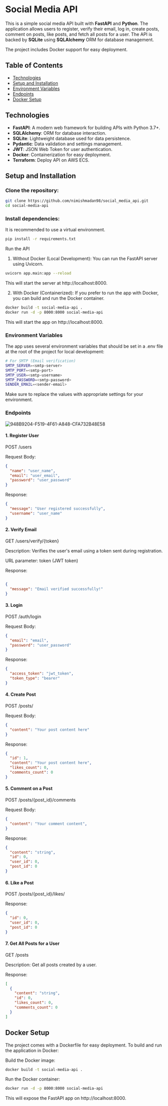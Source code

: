 # Social Media API

This is a simple social media API built with **FastAPI** and **Python**. The application allows users to register, verify their email, log in, create posts, comment on posts, like posts, and fetch all posts for a user. The API is backed by **SQLite** using **SQLAlchemy** ORM for database management.

The project includes Docker support for easy deployment.

## Table of Contents

- [Technologies](#technologies)
- [Setup and Installation](#setup-and-installation)
- [Environment Variables](#environment-variables)
- [Endpoints](#endpoints)
- [Docker Setup](#docker-setup)

## Technologies

- **FastAPI**: A modern web framework for building APIs with Python 3.7+.
- **SQLAlchemy**: ORM for database interaction.
- **SQLite**: Lightweight database used for data persistence.
- **Pydantic**: Data validation and settings management.
- **JWT**: JSON Web Token for user authentication.
- **Docker**: Containerization for easy deployment.
- **Terraform**: Deploy API on AWS ECS.

## Setup and Installation

### Clone the repository:

```bash
git clone https://github.com/nimishmadan98/social_media_api.git
cd social-media-api
```

### Install dependencies:
It is recommended to use a virtual environment.

```bash
pip install -r requirements.txt
```
Run the API
1. Without Docker (Local Development):
You can run the FastAPI server using Uvicorn.

```bash
uvicorn app.main:app --reload
```
This will start the server at http://localhost:8000.

2. With Docker (Containerized):
If you prefer to run the app with Docker, you can build and run the Docker container.

```bash
docker build -t social-media-api .
docker run -d -p 8000:8000 social-media-api
```
This will start the app on http://localhost:8000.

### Environment Variables
The app uses several environment variables that should be set in a .env file at the root of the project for local development:

```bash
# For SMTP (Email verification)
SMTP_SERVER=<smtp-server>
SMTP_PORT=<smtp-port>
SMTP_USER=<smtp-username>
SMTP_PASSWORD=<smtp-password>
SENDER_EMAIL=<sender-email>
```
Make sure to replace the values with appropriate settings for your environment.

### Endpoints

![948B9204-F519-4F61-A848-CFA732B48E58](https://github.com/user-attachments/assets/42fec9b3-33d7-4b3f-b4a1-2578332860b9)

#### 1. Register User
POST /users

Request Body:

```json
{
  "name": "user_name",
  "email": "user_email",
  "password": "user_password"
}
```

Response:

```json
{
  "message": "User registered successfully",
  "username": "user_name"
}
```

#### 2. Verify Email
GET /users/verify/{token}

Description: Verifies the user's email using a token sent during registration.

URL parameter: token (JWT token)

Response:

```json

{
  "message": "Email verified successfully!"
}
```

#### 3. Login
POST /auth/login

Request Body:

```json
{
  "email": "email",
  "password": "user_password"
}
```

Response:

```json
{
  "access_token": "jwt_token",
  "token_type": "bearer"
}
```

#### 4. Create Post
POST /posts/

Request Body:

```json
{
  "content": "Your post content here"
}
```

Response:

```json
{
  "id": 1,
  "content": "Your post content here",
  "likes_count": 0,
  "comments_count": 0
}
```

#### 5. Comment on a Post
POST /posts/{post_id}/comments

Request Body:

```json
{
  "content": "Your comment content",
}
```

Response:

```json
{
  "content": "string",
  "id": 0,
  "user_id": 0,
  "post_id": 0
}
```

#### 6. Like a Post
POST /posts/{post_id}/likes/

Response:

```json
{
  "id": 0,
  "user_id": 0,
  "post_id": 0
}
```

#### 7. Get All Posts for a User
GET /posts

Description: Get all posts created by a user.

Response:

```json
[
  {
    "content": "string",
    "id": 0,
    "likes_count": 0,
    "comments_count": 0
  }
]
```

## Docker Setup
The project comes with a Dockerfile for easy deployment. To build and run the application in Docker:

Build the Docker image:

```bash
docker build -t social-media-api .
```

Run the Docker container:

```bash
docker run -d -p 8000:8000 social-media-api
```
This will expose the FastAPI app on http://localhost:8000.

